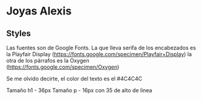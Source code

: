 # Joyas Alexis

## Styles

Las fuentes son de Google Fonts. 
La que lleva serifa de los encabezados es la Playfair Display (https://fonts.google.com/specimen/Playfair+Display)
la otra de los párrafos es la Oxygen (https://fonts.google.com/specimen/Oxygen)

Se me olvido decirte, el color del texto es el #4C4C4C

Tamaño h1 - 36px
Tamaño p - 16px con 35 de alto de linea
